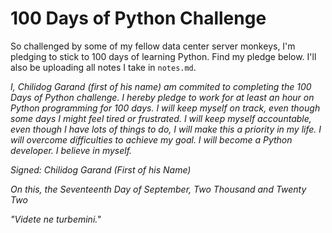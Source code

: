 # 100 Days of Python Challenge

So challenged by some of my fellow data center server monkeys, I'm pledging to stick to 100 days of learning Python. Find my pledge below. I'll also be uploading all notes I take in `notes.md`.

*I, Chilidog Garand (first of his name) am commited to completing the 100 Days of Python challenge. I hereby pledge to work for at least an hour on Python programming for 100 days. I will keep myself on track, even though some days I might feel tired or frustrated. I will keep myself accountable, even though I have lots of things to do, I will make this a priority in my life. I will overcome difficulties to achieve my goal. I will become a Python developer. I believe in myself.*

*Signed: Chilidog Garand (First of his Name)*

*On this, the Seventeenth Day of September, Two Thousand and Twenty Two*

*"Videte ne turbemini."*